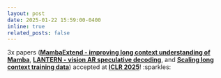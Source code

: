 ```yaml
---
layout: post
date: 2025-01-22 15:59:00-0400
inline: true
related_posts: false
---
```

<p>
 3x papers (<a target="_blank" href="https://openreview.net/pdf?id=LgzRo1RpLS"><b>MambaExtend - improving long context understanding of Mamba</b></a>, <a target="_blank" href="https://openreview.net/pdf?id=98d7DLMGdt"><b>LANTERN - vision AR speculative decoding</b></a>, and <a target="_blank" href="https://openreview.net/pdf?id=tePFpDgyqg"><b>Scaling long context training data</b></a>) accepted at <a target="_blank" href="https://iclr.cc/"><b>ICLR 2025</b></a>! :sparkles:
</p>